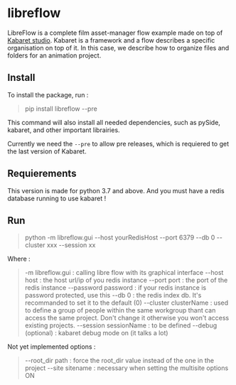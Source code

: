 # libreflow

LibreFlow is a complete film asset-manager flow example made on top of [Kabaret studio](https://gitlab.com/kabaretstudio/kabaret). Kabaret is a framework and a flow describes a specific organisation on top of it. In this case, we describe how to organize files and folders for an animation project.


## Install

To install the package, run :

> pip install libreflow --pre

This command will also install all needed dependencies, such as pySide, kabaret, and other important librairies.

Currently we need the `--pre` to allow pre releases, which is requiered to get the last version of Kabaret.

## Requierements 

This version is made for python 3.7 and above. And you must have a redis database running to use kabaret !


## Run

>  python -m libreflow.gui --host yourRedisHost --port 6379 --db 0 --cluster xxx --session xx

Where : 

> -m libreflow.gui : calling libre flow with its graphical interface
> --host host : the host url/ip of you redis instance
> --port port : the port of the redis instance
> --password password : if your redis instance is password protected, use this
> --db 0 : the redis index db. It's recommanded to set it to the default (0)
> --cluster clusterName : used to define a group of people within the same workgroup thant can access the same project. Don't change it otherwise you won't access existing projects.
> --session sessionName : to be defined
> --debug (optional) : kabaret debug mode on (it talks a lot)

Not yet implemented options :

> --root_dir path : force the root_dir value instead of the one in the project
> --site sitename : necessary when setting the multisite options ON